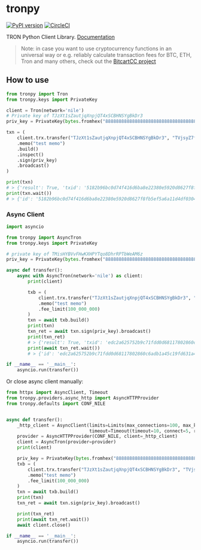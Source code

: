 # tronpy

[![PyPI version](https://badge.fury.io/py/tronpy.svg)](https://pypi.org/project/tronpy/)
[![CircleCI](https://dl.circleci.com/status-badge/img/gh/andelf/tronpy/tree/master.svg?style=svg)](https://dl.circleci.com/status-badge/redirect/gh/andelf/tronpy/tree/master)

TRON Python Client Library. [Documentation](https://tronpy.readthedocs.io/en/latest/index.html)

> Note: in case you want to use cryptocurrency functions in an universal way or e.g. reliably calculate transaction fees for BTC, ETH, Tron and many others, check out the [BitcartCC project](https://bitcartcc.com)

## How to use

```python
from tronpy import Tron
from tronpy.keys import PrivateKey

client = Tron(network='nile')
# Private key of TJzXt1sZautjqXnpjQT4xSCBHNSYgBkDr3
priv_key = PrivateKey(bytes.fromhex("8888888888888888888888888888888888888888888888888888888888888888"))

txn = (
    client.trx.transfer("TJzXt1sZautjqXnpjQT4xSCBHNSYgBkDr3", "TVjsyZ7fYF3qLF6BQgPmTEZy1xrNNyVAAA", 1_000)
    .memo("test memo")
    .build()
    .inspect()
    .sign(priv_key)
    .broadcast()
)

print(txn)
# > {'result': True, 'txid': '5182b96bc0d74f416d6ba8e22380e5920d8627f8fb5ef5a6a11d4df030459132'}
print(txn.wait())
# > {'id': '5182b96bc0d74f416d6ba8e22380e5920d8627f8fb5ef5a6a11d4df030459132', 'blockNumber': 6415370, 'blockTimeStamp': 1591951155000, 'contractResult': [''], 'receipt': {'net_usage': 283}}
```

### Async Client

```python
import asyncio

from tronpy import AsyncTron
from tronpy.keys import PrivateKey

# private key of TMisHYBVvFHwKXHPYTqo8DhrRPTbWeAM6z
priv_key = PrivateKey(bytes.fromhex("8888888888888888888888888888888888888888888888888888888888888888"))

async def transfer():
    async with AsyncTron(network='nile') as client:
        print(client)

        txb = (
            client.trx.transfer("TJzXt1sZautjqXnpjQT4xSCBHNSYgBkDr3", "TVjsyZ7fYF3qLF6BQgPmTEZy1xrNNyVAAA", 1_000)
            .memo("test memo")
            .fee_limit(100_000_000)
        )
        txn = await txb.build()
        print(txn)
        txn_ret = await txn.sign(priv_key).broadcast()
        print(txn_ret)
        # > {'result': True, 'txid': 'edc2a625752b9c71fdd0d68117802860c6adb1a45c19fd631a41757fa334d72b'}
        print(await txn_ret.wait())
        # > {'id': 'edc2a625752b9c71fdd0d68117802860c6adb1a45c19fd631a41757fa334d72b', 'blockNumber': 10163821, 'blockTimeStamp': 1603368072000, 'contractResult': [''], 'receipt': {'net_usage': 283}}

if __name__ == '__main__':
    asyncio.run(transfer())
```

Or close async client manually:

```python
from httpx import AsyncClient, Timeout
from tronpy.providers.async_http import AsyncHTTPProvider
from tronpy.defaults import CONF_NILE


async def transfer():
    _http_client = AsyncClient(limits=Limits(max_connections=100, max_keepalive_connections=20),
                               timeout=Timeout(timeout=10, connect=5, read=5))
    provider = AsyncHTTPProvider(CONF_NILE, client=_http_client)
    client = AsyncTron(provider=provider)
    print(client)

    priv_key = PrivateKey(bytes.fromhex("8888888888888888888888888888888888888888888888888888888888888888"))
    txb = (
        client.trx.transfer("TJzXt1sZautjqXnpjQT4xSCBHNSYgBkDr3", "TVjsyZ7fYF3qLF6BQgPmTEZy1xrNNyVAAA", 1_000)
        .memo("test memo")
        .fee_limit(100_000_000)
    )
    txn = await txb.build()
    print(txn)
    txn_ret = await txn.sign(priv_key).broadcast()

    print(txn_ret)
    print(await txn_ret.wait())
    await client.close()

if __name__ == '__main__':
    asyncio.run(transfer())
```
